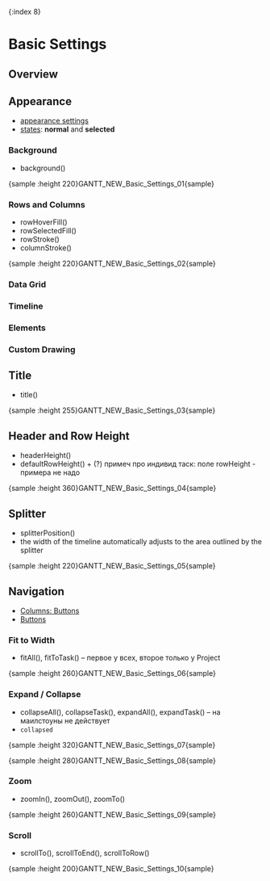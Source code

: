 {:index 8}
# Basic Settings

## Overview

## Appearance

* [appearance settings](../Appearance_Settings)
* [states](../Common_Settings/Interactivity/States): **normal** and **selected**

### Background

* background()

{sample :height 220}GANTT\_NEW\_Basic\_Settings\_01{sample}

### Rows and Columns

* rowHoverFill()
* rowSelectedFill()
* rowStroke()
* columnStroke()

{sample :height 220}GANTT\_NEW\_Basic\_Settings\_02{sample}

### Data Grid
### Timeline
### Elements
### Custom Drawing

## Title

* title()

{sample :height 255}GANTT\_NEW\_Basic\_Settings\_03{sample}

## Header and Row Height

* headerHeight()
* defaultRowHeight() + (?) примеч про индивид таск: поле rowHeight - примера не надо

{sample :height 360}GANTT\_NEW\_Basic\_Settings\_04{sample}

## Splitter

* splitterPosition()
* the width of the timeline automatically adjusts to the area outlined by the splitter

{sample :height 220}GANTT\_NEW\_Basic\_Settings\_05{sample}

## Navigation

* [Columns: Buttons](Data_Grid/Columns#buttons)
* [Buttons](Data_Grid/Buttons) 

### Fit to Width

* fitAll(), fitToTask() – первое у всех, второе только у Project

{sample :height 260}GANTT\_NEW\_Basic\_Settings\_06{sample}

### Expand / Collapse

* collapseAll(), collapseTask(), expandAll(), expandTask() – на маилстоуны не действует
* `collapsed`

{sample :height 320}GANTT\_NEW\_Basic\_Settings\_07{sample}

{sample :height 280}GANTT\_NEW\_Basic\_Settings\_08{sample}

### Zoom

* zoomIn(), zoomOut(), zoomTo()

{sample :height 260}GANTT\_NEW\_Basic\_Settings\_09{sample}

### Scroll

* scrollTo(), scrollToEnd(), scrollToRow()

{sample :height 200}GANTT\_NEW\_Basic\_Settings\_10{sample}